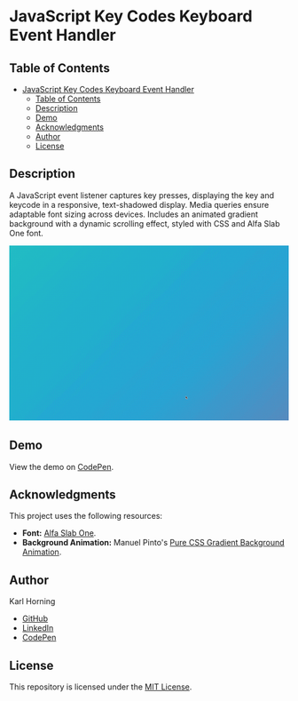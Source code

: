 # JavaScript Key Codes Keyboard Event Handler

## Table of Contents

- [JavaScript Key Codes Keyboard Event Handler](#javascript-key-codes-keyboard-event-handler)
  - [Table of Contents](#table-of-contents)
  - [Description](#description)
  - [Demo](#demo)
  - [Acknowledgments](#acknowledgments)
  - [Author](#author)
  - [License](#license)

## Description

A JavaScript event listener captures key presses, displaying the key and keycode in a responsive, text-shadowed display. Media queries ensure adaptable font sizing across devices. Includes an animated gradient background with a dynamic scrolling effect, styled with CSS and Alfa Slab One font.

![JavaScript Key Codes Keyboard Event Handler Preview](./src/img/preview.gif)

## Demo

View the demo on [CodePen](https://codepen.io/karlhorning/pen/MBjMrX).

## Acknowledgments

This project uses the following resources:

- **Font:** [Alfa Slab One](https://fonts.google.com/specimen/Alfa+Slab+One).
- **Background Animation:** Manuel Pinto's [Pure CSS Gradient Background Animation](https://codepen.io/P1N2O/pen/pyBNzX).

## Author

Karl Horning

- [GitHub](https://github.com/Karl-Horning/)
- [LinkedIn](https://www.linkedin.com/in/karl-horning/)
- [CodePen](https://codepen.io/karlhorning)

## License

This repository is licensed under the [MIT License](LICENSE).
